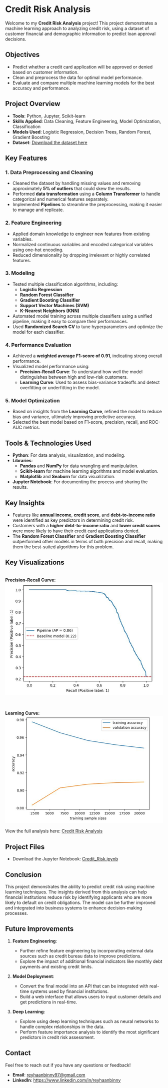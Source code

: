 # Credit Risk Analysis

Welcome to my **Credit Risk Analysis** project! This project demonstrates a machine learning approach to analyzing credit risk, using a dataset of customer financial and demographic information to predict loan approval decisions.

## Objectives
- Predict whether a credit card application will be approved or denied based on customer information.
- Clean and preprocess the data for optimal model performance.
- Evaluate and compare multiple machine learning models for the best accuracy and performance.

## Project Overview
- **Tools**: Python, Jupyter, Scikit-learn
- **Skills Applied**: Data Cleaning, Feature Engineering, Model Optimization, Classification
- **Models Used**: Logistic Regression, Decision Trees, Random Forest, Gradient Boosting
- **Dataset**: [Download the dataset here](./credit_risk_dataset.csv)

## Key Features
### 1. Data Preprocessing and Cleaning
- Cleaned the dataset by handling missing values and removing approximately **5% of outliers** that could skew the results.
- Performed **data transformation** using a **Column Transformer** to handle categorical and numerical features separately.
- Implemented **Pipelines** to streamline the preprocessing, making it easier to manage and replicate.

### 2. Feature Engineering
- Applied domain knowledge to engineer new features from existing variables.
- Normalized continuous variables and encoded categorical variables using one-hot encoding.
- Reduced dimensionality by dropping irrelevant or highly correlated features.

### 3. Modeling
- Tested multiple classification algorithms, including:
  - **Logistic Regression**
  - **Random Forest Classifier**
  - **Gradient Boosting Classifier**
  - **Support Vector Machines (SVM)**
  - **K-Nearest Neighbors (KNN)**
- Automated model training across multiple classifiers using a unified pipeline, making it easy to compare their performances.
- Used **Randomized Search CV** to tune hyperparameters and optimize the model for each classifier.

### 4. Performance Evaluation
- Achieved a **weighted average F1-score of 0.91**, indicating strong overall performance.
- Visualized model performance using:
  - **Precision-Recall Curve**: To understand how well the model distinguishes between high and low-risk customers.
  - **Learning Curve**: Used to assess bias-variance tradeoffs and detect overfitting or underfitting in the model.

### 5. Model Optimization
- Based on insights from the **Learning Curve**, refined the model to reduce bias and variance, ultimately improving predictive accuracy.
- Selected the best model based on F1-score, precision, recall, and ROC-AUC metrics.

## Tools & Technologies Used
- **Python**: For data analysis, visualization, and modeling.
- **Libraries**: 
  - **Pandas** and **NumPy** for data wrangling and manipulation.
  - **Scikit-learn** for machine learning algorithms and model evaluation.
  - **Matplotlib** and **Seaborn** for data visualization.
- **Jupyter Notebook**: For documenting the process and sharing the results.

## Key Insights
- Features like **annual income**, **credit score**, and **debt-to-income ratio** were identified as key predictors in determining credit risk.
- Customers with a **higher debt-to-income ratio** and **lower credit scores** were more likely to have their credit card applications denied.
- The **Random Forest Classifier** and **Gradient Boosting Classifier** outperformed other models in terms of both precision and recall, making them the best-suited algorithms for this problem.


## Key Visualizations
<br>**Precision-Recall Curve:**<br>
![Precision-Recall Curve](./images/precision_recall_curve.JPG)

<br>

**Learning Curve:**<br>
![Learning Curve](./images/learning_curve.JPG)
<br>

View the full analysis here:  [Credit Risk Analysis](./Credit_Risk.html)

## Project Files
- Download the Jupyter Notebook: [Credit_Risk.ipynb](./Credit_Risk.ipynb)

## Conclusion
This project demonstrates the ability to predict credit risk using machine learning techniques. The insights derived from this analysis can help financial institutions reduce risk by identifying applicants who are more likely to default on credit obligations. The model can be further improved and integrated into business systems to enhance decision-making processes.

## Future Improvements
1. **Feature Engineering**:
   - Further refine feature engineering by incorporating external data sources such as credit bureau data to improve predictions.
   - Explore the impact of additional financial indicators like monthly debt payments and existing credit limits.

2. **Model Deployment**:
   - Convert the final model into an API that can be integrated with real-time systems used by financial institutions.
   - Build a web interface that allows users to input customer details and get predictions in real-time.

3. **Deep Learning**:
   - Explore using deep learning techniques such as neural networks to handle complex relationships in the data.
   - Perform feature importance analysis to identify the most significant predictors in credit risk assessment.


## Contact
Feel free to reach out if you have any questions or feedback!
- **Email**: reyhaanbinny97@gmail.com
- **LinkedIn**: https://www.linkedin.com/in/reyhaanbinny


